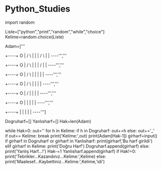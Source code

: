 # Python_Studies
import random

Liste=["python","print","random","while","choice"]
Kelime=random.choice(Liste)

Adam=['''

 +----+
 O    |
/ \   |
 |    |
/ \   |
      |
    ----''','''


 +----+
 O    |
/ \   |
 |    |
/     |
      |
    ----''','''

+----+
 O    |
/ \   |
 |    |
      |
      |
    ----''','''

+----+
 O    |
/ \   |
      |
      |
      |
    ----''','''

+----+
 O    |
/     |
      |
      |
      |
    ----''','''

+----+
 O    |
      |
      |
      |
      |
    ----''','''

+----+
      |
      |
      |
      |
      |
    ----''']

Dogruharf=[]
Yanlısharf=[]
Hak=len(Adam)

while Hak>0:
    out=''
    for h in Kelime:
        if h in Dogruharf:
            out+=h
        else:
                out+='_'
    if out== Kelime:
        break
    print('Kelime:',out)
    print(Adam[Hak-1])
    girharf=input()
    if girharf in Dogruharf or girharf in Yanlısharf:
        print(girharf,'Bu harf girildi')
    elif girharf in Kelime:
        print('Doğru Harf')
        Dogruharf.append(girharf)
    else:
        print('Yanlış Harf...!')
        Hak-=1
        Yanlısharf.append(girharf)
if Hak!=0:
    print('Tebrikler...Kazandınız...Kelime:',Kelime)
else:
        print('Maalesef...Kaybettiniz...Kelime:',Kelime,'idi')

